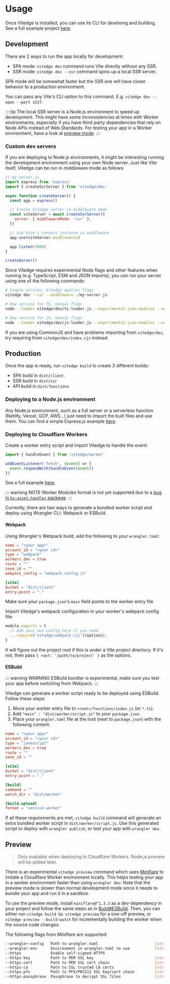 # Usage

Once Vitedge is installed, you can use its CLI for develoing and building. See a full example project [here](https://github.com/frandiox/vitedge/tree/master/examples/vue).

## Development

There are 2 ways to run the app locally for development:

- SPA mode: `vitedge dev` command runs Vite directly without any SSR.
- SSR mode: `vitedge dev --ssr` command spins up a local SSR server.

SPA mode will be somewhat faster but the SSR one will have closer behavior to a production environment.

You can pass any Vite's CLI option to this command. E.g. `vitedge dev --open --port 1337`.

::: tip
The local SSR server is a Node.js environment to speed up development. This might have some inconsistencies at times with Worker environments, especially if you have third-party dependencies that rely on Node APIs instead of Web Standards. For testing your app in a Worker environment, have a look at [preview mode](#preview).
:::

### Custom dev servers

If you are deploying to Node.js environments, it might be interesting running the development environment using your own Node server. Just like Vite itself, Vitedge can be run in middleware mode as follows:

```js
// my-server.js
import express from 'express'
import { createSsrServer } from 'vitedge/dev'

async function createServer() {
  const app = express()

  // Create Vitedge server in middleware mode
  const viteServer = await createSsrServer({
    server: { middlewareMode: 'ssr' },
  })

  // Use Vite's connect instance as middleware
  app.use(viteServer.middlewares)

  app.listen(3000)
}

createServer()
```

Since Vitedge requires experimental Node flags and other features when running (e.g. TypeScript, ESM and JSON imports), you can run your server using one of the following commands:

```bash
# Simple version, Vitedge applies flags
vitedge dev --ssr --middleware ./my-server.js

# Raw version for TS, manual flags
node --loader vitedge/dev/ts-loader.js --experimental-json-modules --experimental-specifier-resolution=node ./my-server.js

# Raw version for JS, manual flags
node --loader vitedge/dev/js-loader.js --experimental-json-modules --experimental-specifier-resolution=node ./my-server.js
```

If you are using CommonJS and have problems importing from `vitedge/dev`, try requiring from `vitedge/dev/index.cjs` instead.

## Production

Once the app is ready, run `vitedge build` to create 3 different builds:

- SPA build in `dist/client`.
- SSR build in `dist/ssr`
- API build in `dist/functions`

### Deploying to a Node.js environment

Any Node.js environment, such as a full server or a serverless function (Netlify, Vercel, GCP, AWS...) just need to import the built files and use them. You can find a simple Express.js example [here](https://github.com/frandiox/vitedge/tree/master/examples/node-server/index.js).

### Deploying to Cloudflare Workers

Create a worker entry script and import Vitedge to handle the event:

```js
import { handleEvent } from 'vitedge/worker'

addEventListener('fetch', (event) => {
  event.respondWith(handleEvent(event))
})
```

See a full example [here](https://github.com/frandiox/vitedge/tree/master/examples/worker-site/index.js).

::: warning NOTE
Worker Modules format is not yet supported due to a [bug in `kv-asset-handler` package](https://github.com/cloudflare/kv-asset-handler/issues/174).
:::

Currently, there are two ways to generate a bundled worker script and deploy using Wrangler CLI: Webpack or ESBuild.

#### Webpack

Using Wrangler's Webpack build, add the following to your `wrangler.toml`:

```toml
name = "<your app>"
account_id = "<your id>"
type = "webpack"
workers_dev = true
route = ""
zone_id = ""
webpack_config = "webpack.config.js"

[site]
bucket = "dist/client"
entry-point = "."
```

Make sure your `package.json`'s `main` field points to the worker entry file.

Import Vitedge's webpack configuration in your worker's webpack config file:

```js
module.exports = {
  // Add your own config here if you need
  ...require('vitedge/webpack.cjs')(options),
}
```

It will figure out the project root if this is under a Vite project directory. If it's not, then pass `{ root: '/path/to/project' }` as the options.

#### ESBuild

::: warning WARNING
ESBuild bundler is experimental, make sure you test your app before switching from Webpack.
:::

Vitedge can generate a worker script ready to be deployed using ESBuild. Follow these steps:

1. Move your worker entry file to `<root>/functions/index.js` (or `*.ts`).
2. Add `"main" : "dist/worker/script.js"` to your `package.json`.
3. Place your `wrangler.toml` file at the root (next to `package.json`) with the following content:

```toml
name = "<your app>"
account_id = "<your id>"
type = "javascript"
workers_dev = true
route = ""
zone_id = ""

[site]
bucket = "dist/client"
entry-point = "."

[build]
command = ""
watch_dir = "dist/worker"

[build.upload]
format = "service-worker"
```

If all these requirements are met, `vitedge build` command will generate an extra bundled worker script in `dist/worker/script.js`. Use this generated script to deploy with `wrangler publish`, or test your app with `wrangler dev`.

## Preview

> Only available when deploying to Cloudflare Workers. Node.js preview will be added later.

There is an experimental `vitedge preview` command which uses [Miniflare](https://github.com/mrbbot/miniflare) to imitate a Cloudflare Worker environment locally. This helps testing your app in a worker environment faster than using `wrangler dev`. Note that the preview mode is slower than normal development mode since it needs to bundle your app and run it in a sandbox.

To use the preview mode, install `miniflare@^1.3.3` as a dev-dependency in your project and follow the same steps as in [Build#ESBuild](#esbuild). Then, you can either run `vitedge build && vitedge preview` for a one-off preview, or `vitedge preview --build-watch` for incrementally building the worker when the source code changes.

The following flags from Miniflare are supported:

```bash
--wrangler-config   Path to wrangler.toml                         [string]
--wrangler-env      Environment in wrangler.toml to use           [string]
--https             Enable self-signed HTTPS
--https-key         Path to PEM SSL key                           [string]
--https-cert        Path to PEM SSL cert chain                    [string]
--https-ca          Path to SSL trusted CA certs                  [string]
--https-pfx         Path to PFX/PKCS12 SSL key/cert chain         [string]
--https-passphrase  Passphrase to decrypt SSL files               [string]
```
